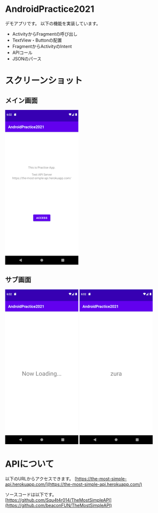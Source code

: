 # AndroidPractice2021
デモアプリです。
以下の機能を実装しています。
- ActivityからFragmentの呼び出し
- TextView・Buttonの配置
- FragmentからActivityのIntent
- APIコール
- JSONのパース

# スクリーンショット
## メイン画面
![メイン画面](docs/main.png)

## サブ画面
![読み込み中](docs/sub_1.png)
![完了](docs/sub_2.png)

# APIについて
以下のURLからアクセスできます。
[https://the-most-simple-api.herokuapp.com/](https://the-most-simple-api.herokuapp.com/)

ソースコードは以下です。
[https://github.com/Squ4t4r014/TheMostSimpleAPI](https://github.com/beaconFUN/TheMostSimpleAPI)
